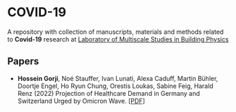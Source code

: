 # COVID-19
A repository with collection of manuscripts, materials and methods related to **Covid-19** research at [Laboratory of Multiscale Studies in Building Physics](https://www.empa.ch/web/s305/overview)

## Papers

* **Hossein Gorji**, Noé Stauffer, Ivan Lunati, Alexa Caduff, Martin Bühler, Doortje Engel, Ho Ryun Chung, Orestis Loukas, Sabine Feig, Harald Renz (2022) 
Projection of Healthcare Demand in Germany and Switzerland Urged by Omicron Wave. [[PDF](./Healthcare_Demand_Generated_by_Omicron_Wave_in_Switzerland_and_Germany.pdf)]
